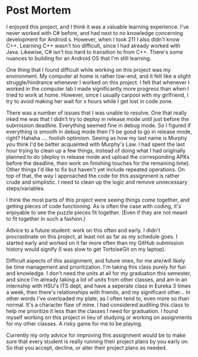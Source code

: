 # Post Mortem

I enjoyed this project, and I think it was a valuable learning experience. I've never worked with C# before, and had next to no knowledge concerning development for Android s. However, when I took 211 I also didn't know C++. Learning C++ wasn't too difficult, since I had already worked with Java. Likewise, C# isn't too hard to transition to from C++. There's some nuances to building for an Android OS that I'm still learning.

One thing that I found difficult while working on this project was my environment. My computer at home is rather low-end, and it felt like a slight struggle/hindrance whenever I worked on this project. I felt that whenever I worked in the computer lab I made significantly more progress than when I tried to work at home. However, since I usually carpool with my girlfriend, I try to avoid making her wait for x hours while I get lost in code zone.

There was a number of issues that I was unable to resolve. One that really irked me was that I didn't try to deploy in release mode until just before the submission deadline. Everything seemed fine in debug mode. So I figured if everything is smooth in debug mode then I'll be good to go in release mode, right? Hahaha .... foolish optimism. Seeing as how my last name is Murphy you think I'd be better acquainted with Murphy's Law. I had spent the last hour trying to clean up a few things, instead of doing what I had originally planned to do (deploy in release mode and upload the corresponding APKs before the deadline, then work on finishing touches for the remaining time). Other things I'd like to fix but haven't yet include repeated operations. On top of that, the way I approached the code for this assignment is rather crude and simplistic. I need to clean up the logic and remove unnecessary steps/variables.

I think the most parts of this project were seeing things come together, and getting pieces of code functioning. As is often the case with coding, it's enjoyable to see the puzzle pieces fit together. (Even if they are not meant to fit together in such a fashion.)

Advice to a future student: work on this often and early. I didn't procrastinate on this project, at least not as far as my schedule goes. I started early and worked on it far more often than my GitHub submission history would signify (I was slow to get TortoiseGit on my laptop).

Difficult aspects of this assignment, and future ones, for me are/will likely be time management and prioritization. I'm taking this class purely for fun and knowledge. I don't need the units at all for my graduation this semester, and since I'm already taking a lot of units from other classes, and am in an internship with HSU's ITS dept, and have a seperate class in Eureka 3 times a week, then there's relationships with friends, and my significant other... In other words I've overloaded my plate, as I often tend to, even more so than normal. It's a character flaw of mine. I had considered auditing this class to help me prioritize it less than the classes I need for graduation. I found myself working on this project in lieu of studying or working on assignments for my other classes. A risky game for me to be playing.

Currently my only advice for improving this assignment would be to make sure that every student is really running their project plans by you early on. So that you accept, decline, or alter their project plans as needed.